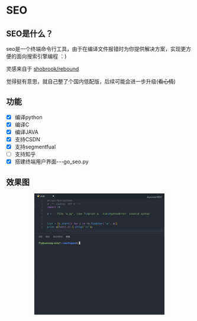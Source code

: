 # SEO

## SEO是什么？

seo是一个终端命令行工具，由于在编译文件报错时为你提供解决方案，实现更方便的面向搜索引擎编程 ：)

灵感来自于 [shobrook/rebound](https://github.com/shobrook/rebound)

觉得挺有意思，就自己整了个国内低配版，后续可能会进一步升级(~~看心情~~)

## 功能

- [x] 编译python
- [x] 编译C
- [x] 编译JAVA
- [x] 支持CSDN
- [x] 支持segmentfual
- [ ] 支持知乎
- [x] 搭建终端用户界面---go_seo.py

## 效果图

<div align=center>
<img src="seo.gif" width="70%" height="70%" />
</div>